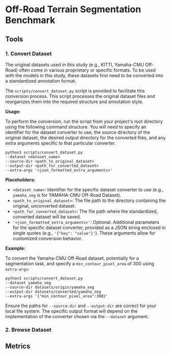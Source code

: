 # Off-Road Terrain Segmentation Benchmark

## Tools
### 1. Convert Dataset
The original datasets used in this study (e.g., KITTI, Yamaha-CMU Off-Road) often come in various proprietary or specific formats. To be used with the models in this study, these datasets first need to be converted into a standardized annotation format.

The `scripts/convert_dataset.py` script is provided to facilitate this conversion process. This script processes the original dataset files and reorganizes them into the required structure and annotation style.

**Usage:**

To perform the conversion, run the script from your project's root directory using the following command structure. You will need to specify an identifier for the dataset converter to use, the source directory of the original dataset, the desired output directory for the converted files, and any extra arguments specific to that particular converter.

```
python3 scripts/convert_dataset.py
--dataset <dataset_name>
--source-dir <path_to_original_dataset>
--output-dir <path_for_converted_dataset>
--extra-args '<json_formatted_extra_arguments>'
```

**Placeholders:**
*   `<dataset_name>`: Identifier for the specific dataset converter to use (e.g., `yamaha_seg` is for YAMAHA-CMU Off-Road Dataset).
*   `<path_to_original_dataset>`: The file path to the directory containing the original, unconverted dataset.
*   `<path_for_converted_dataset>`: The file path where the standardized, converted dataset will be saved.
*   `'<json_formatted_extra_arguments>'`: Optional. Additional parameters for the specific dataset converter, provided as a JSON string enclosed in single quotes (e.g., `'{"key": "value"}'`). These arguments allow for customized conversion behavior.

**Example:**

To convert the Yamaha-CMU Off-Road dataset, potentially for a segmentation task, and specify a `min_contour_pixel_area` of 300 using `extra-args`:

```
python3 scripts/convert_dataset.py
--dataset yamaha_seg
--source-dir datasets/origin/yamaha_seg
--output-dir datasets/converted/yamaha_seg
--extra-args '{"min_contour_pixel_area":300}'
```

Ensure the paths for `--source-dir` and `--output-dir` are correct for your local file system. The specific output format will depend on the implementation of the converter chosen via the `--dataset` argument.


### 2. Browse Dataset


## Metrics
